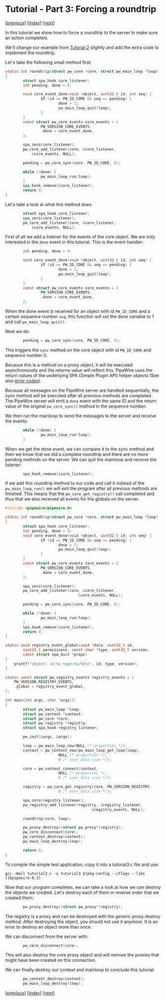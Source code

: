 # Tutorial - Part 3: Forcing a roundtrip

[[previous]](tutorial2.md) [[index]](tutorial-index.md) [[next]](tutorial4.md)

In this tutorial we show how to force a roundtrip to the server
to make sure an action completed.

We'll change our example from [Tutorial 2](tutorial2.md) slightly
and add the extra code to implement the roundtrip.

Let's take the following small method first:

```c
static int roundtrip(struct pw_core *core, struct pw_main_loop *loop)
{
        struct spa_hook core_listener;
        int pending, done = 0;

        void core_event_done(void *object, uint32_t id, int seq) {
                if (id == PW_ID_CORE && seq == pending) {
                        done = 1;
                        pw_main_loop_quit(loop);
                }
        }
        const struct pw_core_events core_events = {
                PW_VERSION_CORE_EVENTS,
                .done = core_event_done,
        };

        spa_zero(core_listener);
        pw_core_add_listener(core, &core_listener,
			&core_events, NULL);

        pending = pw_core_sync(core, PW_ID_CORE, 0);

        while (!done) {
                pw_main_loop_run(loop);
        }
        spa_hook_remove(&core_listener);
        return 0;
}
```

Let's take a look at what this method does.

```c
        struct spa_hook core_listener;
        spa_zero(core_listener);
        pw_core_add_listener(core, &core_listener,
			&core_events, NULL);
```

First of all we add a listener for the events of the core
object. We are only interested in the `done` event in this
tutorial. This is the event handler:

```c
        int pending, done = 0;

        void core_event_done(void *object, uint32_t id, int seq) {
                if (id == PW_ID_CORE && seq == pending) {
                        done = 1;
                        pw_main_loop_quit(loop);
                }
        }
        const struct pw_core_events core_events = {
                PW_VERSION_CORE_EVENTS,
                .done = core_event_done,
        };
```

When the done event is received for an object with id `PW_ID_CORE`
and a certain sequence number `seq`, this function will set the done
variable to 1 and call `pw_main_loop_quit()`.

Next we do:

```c
        pending = pw_core_sync(core, PW_ID_CORE, 0);
```

This triggers the `sync` method on the core object with id
`PW_ID_CORE` and sequence number 0.

Because this is a method on a proxy object, it will be executed
asynchronously and the returns value will reflect this. PipeWire
uses the return values of the underlying SPA (Simple Plugin API)
helper objects (See also [error codes](spa-design.md#error-codes)).

Because all messages on the PipeWire server are handled sequentially,
the sync method will be executed after all previous methods are
completed. The PipeWire server will emit a `done` event with the
same ID and the return value of the original `pw_core_sync()`
method in the sequence number.

We then run the mainloop to send the messages to the server and
receive the events:

```c
        while (!done) {
                pw_main_loop_run(loop);
        }
```

When we get the done event, we can compare it to the sync method
and then we know that we did a complete roundtrip and there are no
more pending methods on the server. We can quit the mainloop and
remove the listener:

```c
        spa_hook_remove(&core_listener);
```

If we add this roundtrip method to our code and call it instead of the
`pw_main_loop_run()` we will exit the program after all previous methods
are finished. This means that the `pw_core_get_registry()` call
completed and thus that we also received all events for the globals
on the server.


```c
#include <pipewire/pipewire.h>

static int roundtrip(struct pw_core *core, struct pw_main_loop *loop)
{
        struct spa_hook core_listener;
        int pending, done = 0;
        void core_event_done(void *object, uint32_t id, int seq) {
                if (id == PW_ID_CORE && seq == pending) {
                        done = 1;
                        pw_main_loop_quit(loop);
                }
        }
        const struct pw_core_events core_events = {
                PW_VERSION_CORE_EVENTS,
                .done = core_event_done,
        };

        spa_zero(core_listener);
        pw_core_add_listener(core, &core_listener,
                                 &core_events, NULL);

        pending = pw_core_sync(core, PW_ID_CORE, 0);

        while (!done) {
                pw_main_loop_run(loop);
        }
        spa_hook_remove(&core_listener);
        return 0;
}

static void registry_event_global(void *data, uint32_t id,
		uint32_t permissions, const char *type, uint32_t version,
		const struct spa_dict *props)
{
	printf("object: id:%u type:%s/%d\n", id, type, version);
}

static const struct pw_registry_events registry_events = {
	PW_VERSION_REGISTRY_EVENTS,
	.global = registry_event_global,
};

int main(int argc, char *argv[])
{
        struct pw_main_loop *loop;
        struct pw_context *context;
        struct pw_core *core;
        struct pw_registry *registry;
        struct spa_hook registry_listener;

        pw_init(&argc, &argv);

        loop = pw_main_loop_new(NULL /* properties */);
        context = pw_context_new(pw_main_loop_get_loop(loop),
                        NULL /* properties */,
                        0 /* user_data size */);

        core = pw_context_connect(context,
                        NULL /* properties */,
                        0 /* user_data size */);

        registry = pw_core_get_registry(core, PW_VERSION_REGISTRY,
                        0 /* user_data size */);

        spa_zero(registry_listener);
        pw_registry_add_listener(registry, &registry_listener,
                                       &registry_events, NULL);

        roundtrip(core, loop);

        pw_proxy_destroy((struct pw_proxy*)registry);
        pw_core_disconnect(core);
        pw_context_destroy(context);
        pw_main_loop_destroy(loop);

        return 0;
}
```

To compile the simple test application, copy it into a tutorial3.c file and
use:

```
gcc -Wall tutorial3.c -o tutorial3 $(pkg-config --cflags --libs libpipewire-0.3)
```

Now that our program completes, we can take a look at how we can destroy
the objects we created. Let's destroy each of them in reverse order that we
created them:

```c
        pw_proxy_destroy((struct pw_proxy*)registry);
```

The registry is a proxy and can be destroyed with the generic proxy destroy
method. After destroying the object, you should not use it anymore. It is
an error to destroy an object more than once.

We can disconnect from the server with:

```c
        pw_core_disconnect(core);
```

This will also destroy the core proxy object and will remove the proxies
that might have been created on this connection.

We can finally destroy our context and mainloop to conclude this tutorial:

```c
        pw_context_destroy(context);
        pw_main_loop_destroy(loop);
```

[[previous]](tutorial2.md) [[index]](tutorial-index.md) [[next]](tutorial4.md)
